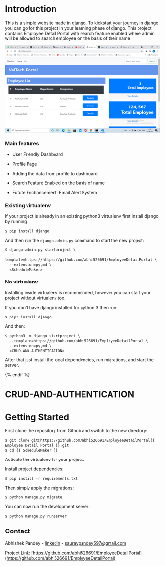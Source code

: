 
# Introduction

This is a simple website made in django. To kickstart your journey in django you can go for this project in your learning phase of django. This project contains Employee Detail Portal with search feature enabled where admin will be allowed to search employee on the basis of their name

![Default Home View](screenshots/index.png "Title")

### Main features

* User Friendly Dashboard

* Profile Page 

* Adding the data from profile to dashboard
* Search Feature Enabled on the basis of name

* Futute Enchancement: Email Alert System



### Existing virtualenv

If your project is already in an existing python3 virtualenv first install django by running

    $ pip install django
    
And then run the `django-admin.py` command to start the new project:

    $ django-admin.py startproject \
      --template=https://https://github.com/abhi526691/EmployeeDetailPortal \
      --extension=py,md \
      <ScheduleMaker>
      
### No virtualenv

Installing inside virtualenv is recommended, however you can start your project without virtualenv too.

If you don't have django installed for python 3 then run:

    $ pip3 install django
    
And then:

    $ python3 -m django startproject \
      --template=https://github.com/abhi526691/EmployeeDetailPortal \
      --extension=py,md \
      <CRUD-AND-AUTHENTICATION>
      
      
After that just install the local dependencies, run migrations, and start the server.

{% endif %}

# CRUD-AND-AUTHENTICATION

# Getting Started

First clone the repository from Github and switch to the new directory:

    $ git clone git@https://github.com/abhi526691/EmployeeDetailPortal{{ Employee Detail Portal }}.git
    $ cd {{ ScheduleMaker }}
    
Activate the virtualenv for your project.
    
Install project dependencies:

    $ pip install -r requirements.txt
    
    
Then simply apply the migrations:

    $ python manage.py migrate
    

You can now run the development server:

    $ python manage.py runserver
    
    
    
<!-- CONTACT -->
## Contact

Abhishek Pandey - [linkedin](https://www.linkedin.com/in/abhishek-pandey-1515aa171/) - sauravpandey597@gmail.com

Project Link: [https://github.com/abhi526691/EmployeeDetailPortal](https://github.com/abhi526691/EmployeeDetailPortal)
